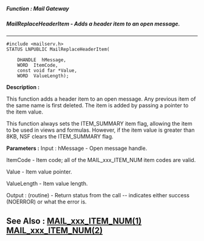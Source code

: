 ##### Function : Mail Gateway
##### MailReplaceHeaderItem - Adds a header item to an open message.
---
```
#include <mailserv.h>
STATUS LNPUBLIC MailReplaceHeaderItem(

	DHANDLE  hMessage,
	WORD  ItemCode,
	const void far *Value,
	WORD  ValueLength);
```
**Description :**

This function adds a header item to an open message.  Any previous item of the 
same name is first deleted.  The item is added by passing a pointer to the item 
value.

This function always sets the ITEM_SUMMARY item flag, allowing the item to be 
used in views and formulas.  However, if the item value is greater than 8KB, 
NSF clears the ITEM_SUMMARY flag.

**Parameters :**
Input :
hMessage  -  Open message handle.

ItemCode  -  Item code; all of the MAIL_xxx_ITEM_NUM item codes are valid.

Value  -  Item value pointer.

ValueLength  -  Item value length.

Output :
(routine)  -  Return status from the call -- indicates either success (NOERROR) or what the error is.



**See Also :**
[MAIL_xxx_ITEM_NUM(1)](/domino-c-api-docs/reference/Symb/MAIL_xxx_ITEM_NUM(1))
[MAIL_xxx_ITEM_NUM(2)](/domino-c-api-docs/reference/Symb/MAIL_xxx_ITEM_NUM(2))
---
